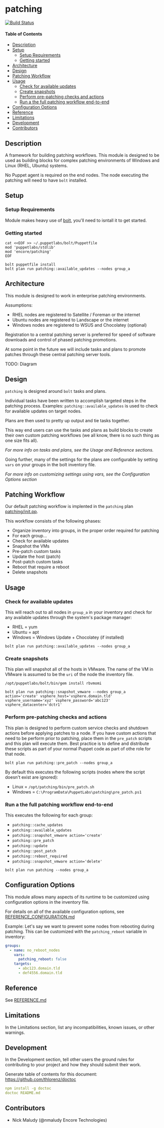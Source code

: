 
# patching

[![Build Status](https://travis-ci.org/EncoreTechnologies/puppet-patching.svg?branch=master)](https://travis-ci.org/EncoreTechnologies/puppet-patching)

#### Table of Contents

- [Description](#description)
- [Setup](#setup)
  - [Setup Requirements](#setup-requirements)
  - [Getting started](#getting-started)
- [Architecture](#architecture)
- [Design](#design)
- [Patching Workflow](#patching-workflow)
- [Usage](#usage)
  - [Check for available updates](#check-for-available-updates)
  - [Create snapshots](#create-snapshots)
  - [Perform pre-patching checks and actions](#perform-pre-patching-checks-and-actions)
  - [Run a the full patching workflow end-to-end](#run-a-the-full-patching-workflow-end-to-end)
- [Configuration Options](#configuration-options)
- [Reference](#reference)
- [Limitations](#limitations)
- [Development](#development)
- [Contributors](#contributors)

## Description

A framework for building patching workflows. This module is designed to be used as building
blocks for complex patching environments of Windows and Linux (RHEL, Ubuntu) systems.

No Puppet agent is required on the end nodes. The node executing the patching will need to 
have `bolt` installed.

## Setup

### Setup Requirements

Module makes heavy use of [bolt](https://puppet.com/docs/bolt/latest/bolt.html), you'll need to isntall it to get started.

### Getting started

``` shell
cat <<EOF >> ~/.puppetlabs/bolt/Puppetfile
mod 'puppetlabs/stdlib'
mod 'encore/patching'
EOF

bolt puppetfile install
bolt plan run patching::available_updates --nodes group_a
```

## Architecture

This module is designed to work in enterprise patching environments.

Assumptions:
* RHEL nodes are registered to Satellite / Foreman or the internet
* Ubuntu nodes are registered to Landscape or the internet
* Windows nodes are registered to WSUS and Chocolatey (optional)

Registration to a central patching server is preferred for speed of software downloads 
and control of phased patching promotions.

At some point in the future we will include tasks and plans to promote patches through
these central patching server tools.

TODO: Diagram

## Design

`patching` is designed around `bolt` tasks and plans. 

Individual tasks have been written to accomplish targeted steps in the patching process.
Examples: `patching::available_updates` is used to check for available updates on target nodes.

Plans are then used to pretty up output and tie tasks together.

This way end users can use the tasks and plans as build blocks to create their own custom
patching workflows (we all know, there is no such thing as one size fits all).

_For more info on tasks and plans, see the Usage and Reference sections._

Going further, many of the settings for the plans are configurable by setting `vars` 
on your groups in the bolt inventory file.

_For more info on customizing settings using vars, see the Configuration Options section_

## Patching Workflow

Our default patching workflow is implented in the `patching` plan [patching/init.pp](patching.init.pp).

This workflow consists of the following phases:
* Organize inventory into groups, in the proper order required for patching
* For each group...
* Check for available updates
* Snapshot the VMs
* Pre-patch custom tasks
* Update the host (patch)
* Post-patch custom tasks
* Reboot that require a reboot
* Delete snapshots

## Usage

### Check for available updates

This will reach out to all nodes in `group_a` in your inventory and check for any available
updates through the system's package manager:
* RHEL = yum
* Ubuntu = apt
* Windows = Windows Update + Chocolatey (if installed)

``` shell
bolt plan run patching::available_updates --nodes group_a
```

### Create snapshots

This plan will snapshot all of the hosts in VMware. The name of the VM in VMware is assumed to 
be the `uri` of the node the inventory file.

``` shell
/opt/puppetlabs/bolt/bin/gem install rbvmomi

bolt plan run patching::snapshot_vmware --nodes group_a action='create' vsphere_host='vsphere.domain.tld' vsphere_username='xyz' vsphere_password='abc123' vsphere_datacenter='dctr1'
```

### Perform pre-patching checks and actions

This plan is designed to perform custom service checks and shutdown actions before 
applying patches to a node.
If you have custom actions that need to be perform prior to patching, place them in the
`pre_patch` scripts and this plan will execute them. 
Best practice is to define and distribute these scripts as part of your normal Puppet code
as part of othe role for that node.

``` shell
bolt plan run patching::pre_patch --nodes group_a
```

By default this executes the following scripts (nodes where the script doesn't exist are ignored):
* Linux = `/opt/patching/bin/pre_patch.sh`
* Windows = `C:\ProgramData\PuppetLabs\patching\pre_patch.ps1`
 

### Run a the full patching workflow end-to-end

This executes the following for each group:
* `patching::cache_updates`
* `patching::available_updates`
* `patching::snapshot_vmware action='create'`
* `patching::pre_patch`
* `patching::update`
* `patching::post_patch`
* `patching::reboot_required`
* `patching::snapshot_vmware action='delete'`

``` shell
bolt plan run patching --nodes group_a
```

## Configuration Options

This module allows many aspects of its runtime to be customized using configuration options
in the inventory file. 

For details on all of the available configuration options, see [REFERENCE_CONFIGURATION.md](REFERENCE_CONFIGURATION.md)

Example: Let's say we want to prevent some nodes from rebooting during patching.
This can be customized with the `patching_reboot` variable in inventory:

``` yaml
groups:
  - name: no_reboot_nodes
    vars:
      patching_reboot: false
    targets:
      - abc123.domain.tld
      - def4556.domain.tld
```

## Reference

See [REFERENCE.md](REFERENCE.md)

## Limitations

In the Limitations section, list any incompatibilities, known issues, or other warnings.

## Development

In the Development section, tell other users the ground rules for contributing to your project and how they should submit their work.

Generate table of contents for this document:
https://github.com/thlorenz/doctoc

``` yaml
npm install -g doctoc
doctoc README.md
```

## Contributors

* Nick Maludy (@nmaludy Encore Technologies)
